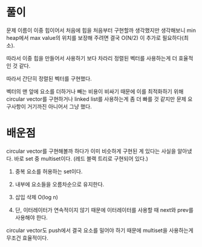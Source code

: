 # 풀이

문제 이름이 이중 힙이어서 처음에 힙을 처음부터 구현할까 생각했지만 생각해보니 min heap에서 max value의 위치를 보장해 주려면 결국 O(N/2) 이 추가로 필요하다(최소).

따라서 이중 힙을 만들어서 사용하기 보다 차라리 정렬된 벡터를 사용하는게 더 효율적인 것 같다.

따라서 간단히 정렬된 벡터를 구현했다.

벡터의 맨 앞에 요소를 더하거나 빼는 비용이 비싸기 때문에 이를 최적화하기 위해 circular vector를 구현하거나 linked list를 사용하는게 좀 더 빠를 것 같지만 문제 요구사항이 거기까진 아니어서 그냥 했다.

# 배운점

circular vector를 구현해볼까 하다가 이미 비슷하게 구현된 게 있다는 사실을 알아냈다.
바로 set 중 multiset이다. (레드 블랙 트리로 구현되어 있다.)

1. 중복 요소를 허용하는 set이다.

2. 내부에 요소들을 오름차순으로 유지한다.

3. 삽입 삭제 O(log n)

4. 단, 이터레이터가 연속적이지 않기 때문에 이터레이터를 사용할 때 next와 prev를 사용해야 한다.

circular vector도 push에서 결국 요소를 밀어야 하기 때문에 multiset을 사용하는게 무조건 효율적이다.